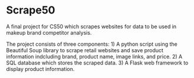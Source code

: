 # Scrape50
A final project for CS50 which scrapes websites for data to be used in makeup brand competitor analysis.

The project consists of three components:
    1) A python script using the Beautiful Soup library to scrape retail websites and save product information indcluding brand, product name, image links, and price.
    2) A SQL database which stores the scraped data.
    3) A Flask web framework to display product information.